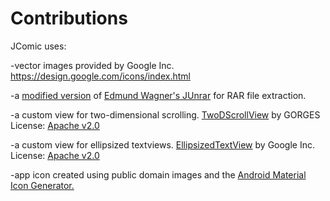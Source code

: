 Contributions
======

JComic uses:

-vector images provided by Google Inc.
https://design.google.com/icons/index.html

-a <a href="https://github.com/koroshiya/junrar/">modified version</a> of <a href="https://github.com/edmund-wagner/junrar">Edmund Wagner's JUnrar</a> for RAR file extraction.

-a custom view for two-dimensional scrolling.
<a href="http://GORGES.us">TwoDScrollView</a> by GORGES
License: <a href="http://www.apache.org/licenses/LICENSE-2.0.html">Apache v2.0</a>

-a custom view for ellipsized textviews.
<a href="https://github.com/triposo/barone">EllipsizedTextView</a> by Google Inc.
License: <a href="http://www.apache.org/licenses/LICENSE-2.0.html">Apache v2.0</a>

-app icon created using public domain images and the <a href="http://bitdroid.de/Android-Material-Icon-Generator/">Android Material Icon Generator.</a>
